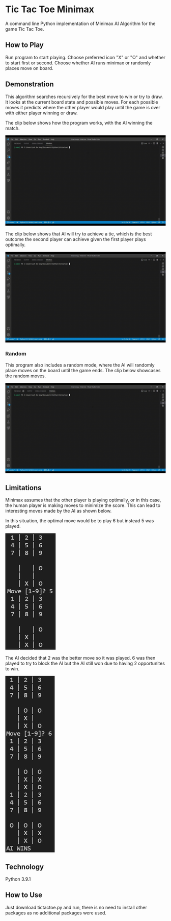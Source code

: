 # Tic Tac Toe Minimax

A command line Python implementation of Minimax AI Algorithm for the game Tic Tac Toe.

## How to Play

Run program to start playing. Choose preferred icon "X" or "O" and whether to start first or second. Choose whether AI runs minimax or randomly places move on board.

## Demonstration

This algorithm searches recursively for the best move to win or try to draw. It looks at the current board state and possible moves. For each possible moves it predicts where the other player would play until the game is over with either player winning or draw.

The clip below shows how the program works, with the AI winning the match. 

![](https://github.com/loheesong/tic_tac_toe_minimax/blob/master/README/ttt1.gif)

The clip below shows that AI will try to achieve a tie, which is the best outcome the second player can achieve given the first player plays optimally. 

![](https://github.com/loheesong/tic_tac_toe_minimax/blob/master/README/ttt2.gif)

### Random

This program also includes a random mode, where the AI will randomly place moves on the board until the game ends. The clip below showcases the random moves. 

![](https://github.com/loheesong/tic_tac_toe_minimax/blob/master/README/ttt4.gif)

## Limitations

Minimax assumes that the other player is playing optimally, or in this case, the human player is making moves to minimize the score. This can lead to interesting moves made by the AI as shown below.

In this situation, the optimal move would be to play 6 but instead 5 was played. 

![](https://github.com/loheesong/tic_tac_toe_minimax/blob/master/README/limitation1.JPG)

The AI decided that 2 was the better move so it was played. 6 was then played to try to block the AI but the AI still won due to having 2 opportunites to win. 

![](https://github.com/loheesong/tic_tac_toe_minimax/blob/master/README/limitation2.JPG)

## Technology

Python 3.9.1

## How to Use

Just download tictactoe.py and run, there is no need to install other packages as no additional packages were used. 
